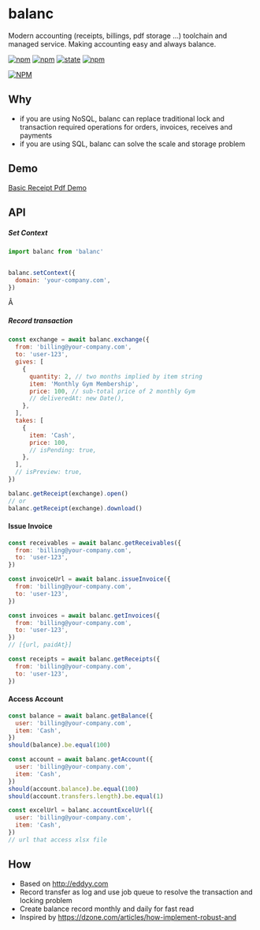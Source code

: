 balanc
======

Modern accounting (receipts, billings, pdf storage ...) toolchain and managed service. Making accounting easy and always balance.


[![npm](https://img.shields.io/npm/dt/balanc.svg?maxAge=2592000?style=flat-square)]()
[![npm](https://img.shields.io/npm/v/balanc.svg)]()
[![state](https://img.shields.io/badge/state-development-orange.svg)]()
[![npm](https://img.shields.io/npm/l/balanc.svg)]()

[![NPM](https://nodei.co/npm-dl/balanc.png?months=1)](https://nodei.co/npm/balanc/)



Why
---
- if you are using NoSQL, balanc can replace traditional lock and transaction required operations for orders, invoices, receives and payments
- if you are using SQL, balanc can solve the scale and storage problem



Demo
----
[Basic Receipt Pdf Demo](https://ericfong.github.io/balanc/demo/index.html)



API
---

##### Set Context
```js
import balanc from 'balanc'


balanc.setContext({
  domain: 'your-company.com',
})
```

Â
##### Record transaction
```js
const exchange = await balanc.exchange({
  from: 'billing@your-company.com',
  to: 'user-123',
  gives: [
    {
      quantity: 2, // two months implied by item string
      item: 'Monthly Gym Membership',
      price: 100, // sub-total price of 2 monthly Gym
      // deliveredAt: new Date(),
    },
  ],
  takes: [
    {
      item: 'Cash',
      price: 100,
      // isPending: true,
    },
  ],
  // isPreview: true,
})

balanc.getReceipt(exchange).open()
// or
balanc.getReceipt(exchange).download()

```


#### Issue Invoice
```js
const receivables = await balanc.getReceivables({
  from: 'billing@your-company.com',
  to: 'user-123',
})

const invoiceUrl = await balanc.issueInvoice({
  from: 'billing@your-company.com',
  to: 'user-123',
})

const invoices = await balanc.getInvoices({
  from: 'billing@your-company.com',
  to: 'user-123',
})
// [{url, paidAt}]

const receipts = await balanc.getReceipts({
  from: 'billing@your-company.com',
  to: 'user-123',
})
```


#### Access Account
```js
const balance = await balanc.getBalance({
  user: 'billing@your-company.com',
  item: 'Cash',
})
should(balance).be.equal(100)

const account = await balanc.getAccount({
  user: 'billing@your-company.com',
  item: 'Cash',
})
should(account.balance).be.equal(100)
should(account.transfers.length).be.equal(1)

const excelUrl = balanc.accountExcelUrl({
  user: 'billing@your-company.com',
  item: 'Cash',
})
// url that access xlsx file
```


How
---
- Based on http://eddyy.com
- Record transfer as log and use job queue to resolve the transaction and locking problem
- Create balance record monthly and daily for fast read
- Inspired by https://dzone.com/articles/how-implement-robust-and
